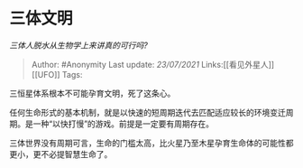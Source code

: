 # 三体文明
*三体人脱水从生物学上来讲真的可行吗?*

> Author: #Anonymity
> Last update: *23/07/2021* 
> Links:[[看见外星人]] [[UFO]]
> Tags:   

 
三恒星体系根本不可能孕育文明，死了这条心。

任何生命形式的基本机制，就是以快速的短周期迭代去匹配适应较长的环境变迁周期。是一种“以快打慢”的游戏。前提是一定要有周期存在。

三体世界没有周期可言，生命的门槛太高，比火星乃至木星孕育生命体的可能性都更小，更不必提智慧生命了。



